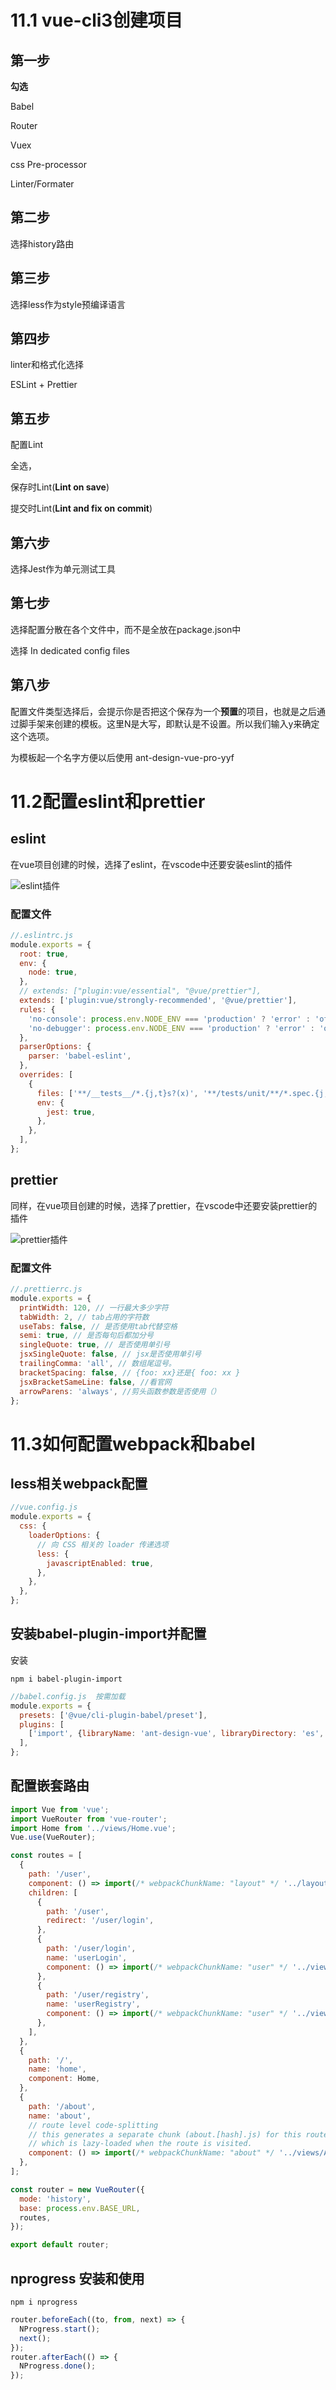 

# 11.1    vue-cli3创建项目

## 第一步

**勾选**

Babel

Router

Vuex

css Pre-processor

Linter/Formater

## 第二步

选择history路由

## 第三步

选择less作为style预编译语言

## 第四步

linter和格式化选择

ESLint + Prettier

## 第五步

配置Lint

全选，

保存时Lint(**Lint on save**)

提交时Lint(**Lint and fix on commit**)

## 第六步

选择Jest作为单元测试工具

## 第七步

选择配置分散在各个文件中，而不是全放在package.json中

选择 In dedicated config files

## 第八步

 配置文件类型选择后，会提示你是否把这个保存为一个**预置**的项目，也就是之后通过脚手架来创建的模板。这里N是大写，即默认是不设置。所以我们输入y来确定这个选项。 

为模板起一个名字方便以后使用 ant-design-vue-pro-yyf

# 11.2配置eslint和prettier

## eslint

在vue项目创建的时候，选择了eslint，在vscode中还要安装eslint的插件

![eslint插件](./img/eslint.PNG)

### 配置文件

```javascript
//.eslintrc.js
module.exports = {
  root: true,
  env: {
    node: true,
  },
  // extends: ["plugin:vue/essential", "@vue/prettier"],
  extends: ['plugin:vue/strongly-recommended', '@vue/prettier'],
  rules: {
    'no-console': process.env.NODE_ENV === 'production' ? 'error' : 'off',
    'no-debugger': process.env.NODE_ENV === 'production' ? 'error' : 'off',
  },
  parserOptions: {
    parser: 'babel-eslint',
  },
  overrides: [
    {
      files: ['**/__tests__/*.{j,t}s?(x)', '**/tests/unit/**/*.spec.{j,t}s?(x)'],
      env: {
        jest: true,
      },
    },
  ],
};

```

## prettier

同样，在vue项目创建的时候，选择了prettier，在vscode中还要安装prettier的插件

![prettier插件](./img/prettier.png)

### 配置文件

```javascript
//.prettierrc.js
module.exports = {
  printWidth: 120, // 一行最大多少字符
  tabWidth: 2, // tab占用的字符数
  useTabs: false, // 是否使用tab代替空格
  semi: true, // 是否每句后都加分号
  singleQuote: true, // 是否使用单引号
  jsxSingleQuote: false, // jsx是否使用单引号
  trailingComma: 'all', // 数组尾逗号。
  bracketSpacing: false, // {foo: xx}还是{ foo: xx }
  jsxBracketSameLine: false, //看官网
  arrowParens: 'always', //剪头函数参数是否使用（）
};
```

# 11.3如何配置webpack和babel

## less相关webpack配置

```javascript
//vue.config.js  
module.exports = {
  css: {
    loaderOptions: {
      // 向 CSS 相关的 loader 传递选项
      less: {
        javascriptEnabled: true,
      },
    },
  },
};
```

## 安装babel-plugin-import并配置

安装

```
npm i babel-plugin-import
```



```javascript
//babel.config.js  按需加载
module.exports = {
  presets: ['@vue/cli-plugin-babel/preset'],
  plugins: [
    ['import', {libraryName: 'ant-design-vue', libraryDirectory: 'es', style: true}], // `style: true` 会加载 less 文件
  ],
};
```

## 配置嵌套路由

```javascript
import Vue from 'vue';
import VueRouter from 'vue-router';
import Home from '../views/Home.vue';
Vue.use(VueRouter);

const routes = [
  {
    path: '/user',
    component: () => import(/* webpackChunkName: "layout" */ '../layouts/UserLayout.vue'),//在UserLayout组件中有router-view，子路由渲染在这里
    children: [
      {
        path: '/user',
        redirect: '/user/login',
      },
      {
        path: '/user/login',
        name: 'userLogin',
        component: () => import(/* webpackChunkName: "user" */ '../views/user/Login.vue'),
      },
      {
        path: '/user/registry',
        name: 'userRegistry',
        component: () => import(/* webpackChunkName: "user" */ '../views/user/Registry.vue'),
      },
    ],
  },
  {
    path: '/',
    name: 'home',
    component: Home,
  },
  {
    path: '/about',
    name: 'about',
    // route level code-splitting
    // this generates a separate chunk (about.[hash].js) for this route
    // which is lazy-loaded when the route is visited.
    component: () => import(/* webpackChunkName: "about" */ '../views/About.vue'),
  },
];

const router = new VueRouter({
  mode: 'history',
  base: process.env.BASE_URL,
  routes,
});

export default router;
```

## nprogress 安装和使用

```
npm i nprogress
```

```javascript
router.beforeEach((to, from, next) => {
  NProgress.start();
  next();
});
router.afterEach(() => {
  NProgress.done();
});
```












